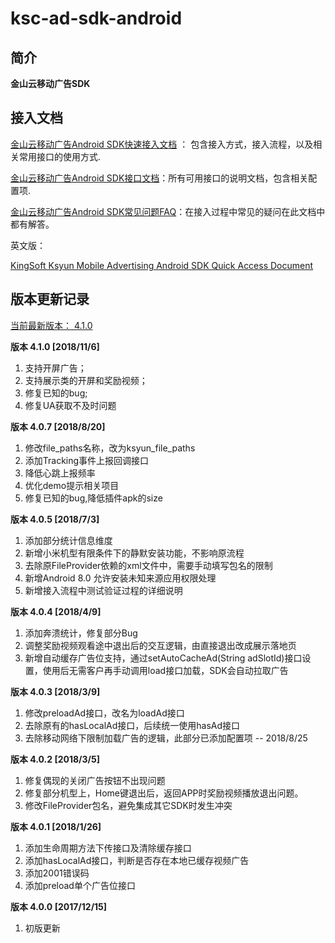 # ksc-ad-sdk-android
## 简介
 **金山云移动广告SDK**
## 接入文档
  
  [金山云移动广告Android SDK快速接入文档](https://github.com/ksc-gec/ksc-ad-sdk-android/blob/master/sdk_doc_cn/%E9%87%91%E5%B1%B1%E4%BA%91%E7%A7%BB%E5%8A%A8%E5%B9%BF%E5%91%8AAndroid%20SDK%E5%BF%AB%E9%80%9F%E6%8E%A5%E5%85%A5%E6%96%87%E6%A1%A3%20V4.1.0.pdf) ： 包含接入方式，接入流程，以及相关常用接口的使用方式.

  [金山云移动广告Android SDK接口文档](https://github.com/ksc-gec/ksc-ad-sdk-android/blob/master/sdk_doc_cn/%E9%87%91%E5%B1%B1%E4%BA%91%E7%A7%BB%E5%8A%A8%E5%B9%BF%E5%91%8AAndroid%20SDK%E6%8E%A5%E5%8F%A3%E6%96%87%E6%A1%A3%20V4.1.0.pdf)：所有可用接口的说明文档，包含相关配置项.

  [金山云移动广告Android SDK常见问题FAQ](https://github.com/ksc-gec/ksc-ad-sdk-android/blob/master/sdk_doc_cn/%E9%87%91%E5%B1%B1%E4%BA%91%E7%A7%BB%E5%8A%A8%E5%B9%BF%E5%91%8AAndroid%20SDK%E5%B8%B8%E8%A7%81%E9%97%AE%E9%A2%98FAQ.pdf)：在接入过程中常见的疑问在此文档中都有解答。

  英文版：

  [KingSoft Ksyun Mobile Advertising Android SDK Quick Access Document](https://github.com/ksc-gec/ksc-ad-sdk-android/blob/master/sdk_doc_en/KingSoft%20Ksyun%20Mobile%20Advertising%20Android%20SDK%20Quick%20Access%20Document%20V4.0.3.pdf)

## 版本更新记录
[当前最新版本： 4.1.0](https://github.com/ksc-gec/ksc-ad-sdk-android)

**版本 4.1.0 [2018/11/6]** 
1. 支持开屏广告；
2. 支持展示类的开屏和奖励视频；
3. 修复已知的bug;
4. 修复UA获取不及时问题

**版本 4.0.7 [2018/8/20]** 
1. 修改file_paths名称，改为ksyun_file_paths
2. 添加Tracking事件上报回调接口
3. 降低心跳上报频率
4. 优化demo提示相关项目
5. 修复已知的bug,降低插件apk的size

**版本 4.0.5 [2018/7/3]**
1. 添加部分统计信息维度
2. 新增小米机型有限条件下的静默安装功能，不影响原流程
3. 去除原FileProvider依赖的xml文件中，需要手动填写包名的限制
4. 新增Android 8.0 允许安装未知来源应用权限处理
5. 新增接入流程中测试验证过程的详细说明

**版本 4.0.4 [2018/4/9]**
1. 添加奔溃统计，修复部分Bug
2. 调整奖励视频观看途中退出后的交互逻辑，由直接退出改成展示落地页
3. 新增自动缓存广告位支持，通过setAutoCacheAd(String adSlotId)接口设置，使用后无需客户再手动调用load接口加载，SDK会自动拉取广告

**版本 4.0.3 [2018/3/9]**
1. 修改preloadAd接口，改名为loadAd接口
2. 去除原有的hasLocalAd接口，后续统一使用hasAd接口
3. 去除移动网络下限制加载广告的逻辑，此部分已添加配置项 -- 2018/8/25

**版本 4.0.2 [2018/3/5]**
1. 修复偶现的关闭广告按钮不出现问题
2. 修复部分机型上，Home键退出后，返回APP时奖励视频播放退出问题。
3. 修改FileProvider包名，避免集成其它SDK时发生冲突

**版本 4.0.1 [2018/1/26]**
1. 添加生命周期方法下传接口及清除缓存接口
2. 添加hasLocalAd接口，判断是否存在本地已缓存视频广告
3. 添加2001错误码
4. 添加preload单个广告位接口

**版本 4.0.0 [2017/12/15]**
1. 初版更新
